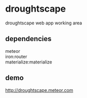 # droughtscape
droughtscape web app working area
## dependencies
meteor  
iron:router  
materialize:materialize  
## demo
http://droughtscape.meteor.com


